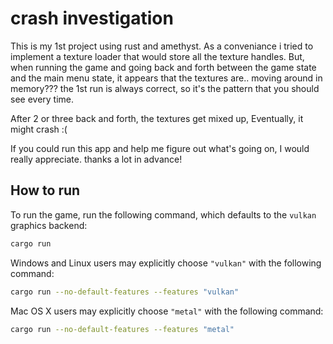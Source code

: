 # crash investigation
This is my 1st project using rust and amethyst.
As a conveniance i tried to implement a texture loader that would store all the texture handles.
But, when running the game and going back and forth between the game state and the main menu state, it appears that the textures are.. moving around in memory???
the 1st run is always correct, so it's the pattern that you should see every time.

After 2 or three back and forth, the textures get mixed up,
Eventually, it might crash :(

If you could run this app and help me figure out what's going on, I would really appreciate.
thanks a lot in advance!

## How to run

To run the game, run the following command, which defaults to the `vulkan` graphics backend:

```bash
cargo run
```

Windows and Linux users may explicitly choose `"vulkan"` with the following command:

```bash
cargo run --no-default-features --features "vulkan"
```

Mac OS X users may explicitly choose `"metal"` with the following command:

```bash
cargo run --no-default-features --features "metal"
```
